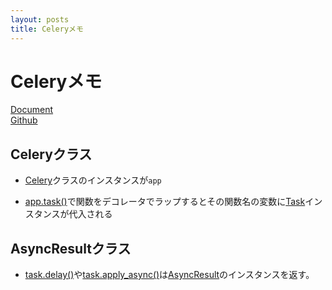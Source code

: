 ```yaml
---
layout: posts
title: Celeryメモ 
---
```


# Celeryメモ

[Document](https://docs.celeryproject.org/en/latest/index.html)  
[Github](https://github.com/celery/celery/) 

## Celeryクラス

* [Celery](https://docs.celeryproject.org/en/latest/reference/celery.html#celery.Celery)クラスのインスタンスが`app`

* [app.task()](https://docs.celeryproject.org/en/latest/reference/celery.html#celery.Celery.task)で関数をデコレータでラップするとその関数名の変数に[Task](http://docs.celeryproject.org/en/latest/reference/celery.app.task.html#celery.app.task.Task)インスタンスが代入される

## AsyncResultクラス

* [task.delay()](http://docs.celeryproject.org/en/latest/reference/celery.app.task.html#celery.app.task.Task.delay)や[task.apply_async()](http://docs.celeryproject.org/en/latest/reference/celery.app.task.html#celery.app.task.Task.apply_async)は[AsyncResult](http://docs.celeryproject.org/en/latest/reference/celery.result.html#celery.result.AsyncResult)のインスタンスを返す。
